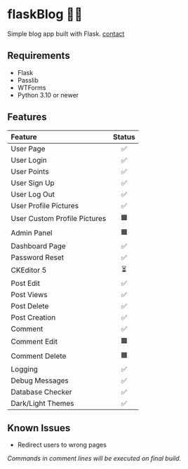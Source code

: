 # flaskBlog ✍🏻

Simple blog app built with Flask.
[contact](https://dogukanurker.com)

## Requirements

- Flask
- Passlib
- WTForms
- Python 3.10 or newer

## Features

| Feature                      | Status |
| :--------------------------- | :----: |
| User Page                    |   ✅   |
| User Login                   |   ✅   |
| User Points                  |   ✅   |
| User Sign Up                 |   ✅   |
| User Log Out                 |   ✅   |
| User Profile Pictures        |   ✅   |
| User Custom Profile Pictures |   🟧   |
| Admin Panel                  |   🟧   |
| Dashboard Page               |   ✅   |
| Password Reset               |   ✅   |
| CKEditor 5                   |   ⏳   |
| Post Edit                    |   ✅   |
| Post Views                   |   ✅   |
| Post Delete                  |   ✅   |
| Post Creation                |   ✅   |
| Comment                      |   ✅   |
| Comment Edit                 |   🟧   |
| Comment Delete               |   🟧   |
| Logging                      |   ✅   |
| Debug Messages               |   ✅   |
| Database Checker             |   ✅   |
| Dark/Light Themes            |   ✅   |

## Known Issues

- Redirect users to wrong pages

_Commands in comment lines will be executed on final build._
